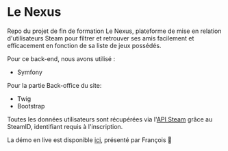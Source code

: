 # Le Nexus

Repo du projet de fin de formation Le Nexus, plateforme de mise en relation d'utilisateurs Steam
pour filtrer et retrouver ses amis facilement et efficacement en fonction de sa liste de jeux possédés.

Pour ce back-end, nous avons utilisé :

* Symfony

Pour la partie Back-office du site:

* Twig
* Bootstrap

Toutes les données utilisateurs sont récupérées via l'[API Steam](https://steamcommunity.com/dev) grâce au SteamID,
identifiant requis à l'inscription.

La démo en live est disponible [ici](https://youtu.be/vfZ4V3Wco-Y?t=4053), présenté par François :clap:

